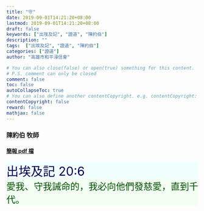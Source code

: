 ```yaml
---
title: "守"
date: 2019-09-01T14:21:20+08:00
lastmod: 2019-09-01T14:21:20+08:00
draft: false
keywords: ["出埃及記", "證道", "陳約伯"]
description: ""
tags:  ["出埃及記", "證道", "陳約伯"]
categories: ["證道"]
author: "高雄市和平浸信會"

# You can also close(false) or open(true) something for this content.
# P.S. comment can only be closed
comment: false
toc: false
autoCollapseToc: true
# You can also define another contentCopyright. e.g. contentCopyright: "This is another copyright."
contentCopyright: false
reward: false
mathjax: false
---
```


### 陳約伯 牧師

#### [簡報 pdf 檔](/pdf-s/s20190901.pdf "守")

<div style="background-color:#F2FFFF"><font size="6", color="#000050">
出埃及記 20:6
</font>
</div>

<div style="background-color:#F2FFF2"><font size="5", color="005000">
愛我、守我誡命的，我必向他們發慈愛，直到千代。
</font>
</div>